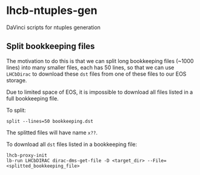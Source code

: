 # lhcb-ntuples-gen
DaVinci scripts for ntuples generation

## Split bookkeeping files
The motivation to do this is that we can split long bookkeeping files (~1000
lines) into many smaller files, each has 50 lines, so that we can use
`LHCbDirac` to download these `dst` files from one of these files to our EOS
storage.

Due to limited space of EOS, it is impossible to download all files listed in a
full bookkeeping file.

To split:
```
split --lines=50 bookkeeping.dst
```
The splitted files will have name `x??`.

To download all `dst` files listed in a bookkeeping file:
```
lhcb-proxy-init
lb-run LHCbDIRAC dirac-dms-get-file -D <target_dir> --File=<splitted_bookkeeping_file>
```
